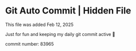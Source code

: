 # Git Auto Commit | Hidden File

This file was added Feb 12, 2025

Just for fun and keeping my daily git commit active 🤪

commit number: 83965
